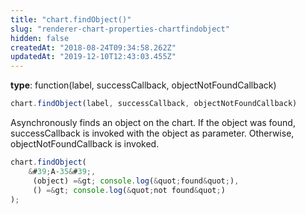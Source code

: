```yaml
---
title: "chart.findObject()"
slug: "renderer-chart-properties-chartfindobject"
hidden: false
createdAt: "2018-08-24T09:34:58.262Z"
updatedAt: "2019-12-10T12:43:03.455Z"
---
```

**type**: function(label, successCallback, objectNotFoundCallback)

```javascript
chart.findObject(label, successCallback, objectNotFoundCallback)
```

Asynchronously finds an object on the chart. If the object was found, successCallback is invoked with the object as parameter. Otherwise, objectNotFoundCallback is invoked.

```javascript
chart.findObject(
    &#39;A-35&#39;,
     (object) =&gt; console.log(&quot;found&quot;),
     () =&gt; console.log(&quot;not found&quot;)
);
```
